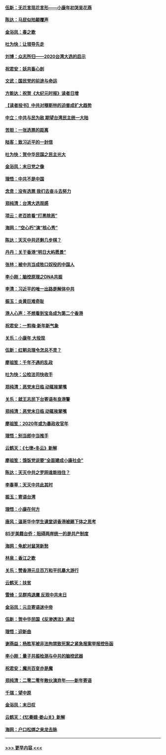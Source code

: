 #### [伍新：无花言现花言形——小康年初哭吴花燕](../pages/nsc993/n11800044.md?t=01180855) 
#### [陈达：马屁似拍颠覆声](../pages/nsc993/n11800010.md?t=01180855) 
#### [金浴凤：春之歌](../pages/nsc993/n11797687.md?t=01180855) 
#### [吐为快：让领导先走](../pages/nsc993/n11797512.md?t=01180855) 
#### [刘博：众志所归——2020台湾大选的启示](../pages/nsc993/n11796878.md?t=01180855) 
#### [祝君安：妖共畜心剖](../pages/nsc993/n11794273.md?t=01180855) 
#### [文武：国民党的前途与命运](../pages/nsc993/n11794198.md?t=01180855) 
#### [方能达：祝贺《大纪元时报》读者日增](../pages/nsc993/n11793807.md?t=01180855) 
#### [【读者投书】中共对穆斯林的迫害成扩大趋势](../pages/nsc993/n11791371.md?t=01180855) 
#### [中立：中共与民为敌 期望台湾民主统一大陆](../pages/nsc993/n11790392.md?t=01180855) 
#### [苦胆：一张选票的距离](../pages/nsc993/n11788914.md?t=01180855) 
#### [陆客：致习近平的一封信](../pages/nsc993/n11788867.md?t=01180855) 
#### [吐为快：贺中华民国之民主光大](../pages/nsc993/n11788618.md?t=01180855) 
#### [金浴凤：末日党之像](../pages/nsc993/n11787475.md?t=01180855) 
#### [理悟：中共不是中国](../pages/nsc993/n11787463.md?t=01180855) 
#### [念贲：没有选票  我们去奋斗去努力](../pages/nsc993/n11787398.md?t=01180855) 
#### [郑纯清：台湾大选观感](../pages/nsc993/n11786210.md?t=01180855) 
#### [项云：老百姓看“打黑除恶”](../pages/nsc993/n11785398.md?t=01180855) 
#### [海网：“空心朽”演“核心秀”](../pages/nsc993/n11783874.md?t=01180855) 
#### [陈达：天灭中共还剩几步棋？](../pages/nsc993/n11783719.md?t=01180855) 
#### [丹丹：关于香港“明日大屿愿景”](../pages/nsc993/n11783273.md?t=01180855) 
#### [张林：被中共当成牲口奴役的中国人](../pages/nsc993/n11782397.md?t=01180855) 
#### [李小刚：脑控原理之DNA共振](../pages/nsc993/n11780962.md?t=01180855) 
#### [李清：习近平的唯一出路是解体中共](../pages/nsc993/n11780866.md?t=01180855) 
#### [振玉：炎黄巨难奇耻](../pages/nsc993/n11779632.md?t=01180855) 
#### [港人心声：不想看到宝岛成为第二个香港](../pages/nsc993/n11778817.md?t=01180855) 
#### [祝君安：一剪梅‧新年新气象](../pages/nsc993/n11776340.md?t=01180855) 
#### [关乐：小康年 大役现](../pages/nsc993/n11774213.md?t=01180855) 
#### [伍新：红朝总理令怎总不灵？](../pages/nsc993/n11770813.md?t=01180855) 
#### [廖祖笙：千年不遇的乱政](../pages/nsc993/n11770373.md?t=01180855) 
#### [吐为快：公检法司快收手](../pages/nsc993/n11770359.md?t=01180855) 
#### [郑纯清：恶党末日临 动辄挨掌嘴](../pages/nsc993/n11769912.md?t=01180855) 
#### [关乐：就王志民下台寄语有良港警](../pages/nsc993/n11769903.md?t=01180855) 
#### [郑纯清：恶党末日临 动辄挨掌嘴](../pages/nsc993/n11769356.md?t=01180855) 
#### [廖祖笙：2020年或为暴政收官年](../pages/nsc993/n11768216.md?t=01180855) 
#### [理悟：别当郎中当推手](../pages/nsc993/n11768243.md?t=01180855) 
#### [云鹤天：《七律▪冬云》新解](../pages/nsc993/n11768204.md?t=01180855) 
#### [廖祖笙：饿饭党说要“全面建成小康社会”](../pages/nsc993/n11767482.md?t=01180855) 
#### [陈达：天灭中共之罗网谁能挡住？](../pages/nsc993/n11767465.md?t=01180855) 
#### [李春草：天灭中共此其时](../pages/nsc993/n11767452.md?t=01180855) 
#### [振玉：寄语台湾](../pages/nsc993/n11767432.md?t=01180855) 
#### [理悟：小康在何方](../pages/nsc993/n11767394.md?t=01180855) 
#### [唐风：温哥华中学生课堂讲香港被踢下体之思考](../pages/nsc993/n11766848.md?t=01180855) 
#### [85岁美籍台侨：阻碍两岸统一的是共产制度](../pages/nsc993/n11765043.md?t=01180855) 
#### [海网：龟蛇对鼠哭新愁](../pages/nsc993/n11764895.md?t=01180855) 
#### [林泉：香江之歌](../pages/nsc993/n11764415.md?t=01180855) 
#### [关乐：赞香港元旦百万和平抗暴大游行](../pages/nsc993/n11764382.md?t=01180855) 
#### [云鹤天：扶贫](../pages/nsc993/n11764245.md?t=01180855) 
#### [雪绮：见群鸡退鹰  反观中共末日](../pages/nsc993/n11762112.md?t=01180855) 
#### [金浴凤：元旦寄语迷中帝](../pages/nsc993/n11761788.md?t=01180855) 
#### [伍新：贺中华民国《反渗透法》通过](../pages/nsc993/n11761994.md?t=01180855) 
#### [理悟：迎新曲](../pages/nsc993/n11761152.md?t=01180855) 
#### [谢燕益：杨胜军被非法拘禁致死案之紧急报案举报控告函](../pages/nsc993/n11756134.md?t=01180855) 
#### [李小刚：量子共振检测与中共的脑控武器](../pages/nsc993/n11754518.md?t=01180855) 
#### [祝君安：魔共百变亦是魔](../pages/nsc993/n11754469.md?t=01180855) 
#### [郑纯清：二零二零年散伙演弃年——新年寄语](../pages/nsc993/n11754195.md?t=01180855) 
#### [千瑞：望中原](../pages/nsc993/n11754159.md?t=01180855) 
#### [金浴凤：末日叹](../pages/nsc993/n11752359.md?t=01180855) 
#### [云鹤天：《忆秦娥‧娄山关》新解](../pages/nsc993/n11752348.md?t=01180855) 
#### [海网：户口松绑之来龙去脉](../pages/nsc993/n11752328.md?t=01180855) 

----
#### [ >>> 更早内容 <<< ](../indexes/nsc993-earlier.md)
